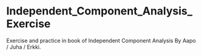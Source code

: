 # Independent_Component_Analysis_Exercise
Exercise and practice in book of Independent Component Analysis By Aapo / Juha / Erkki.
